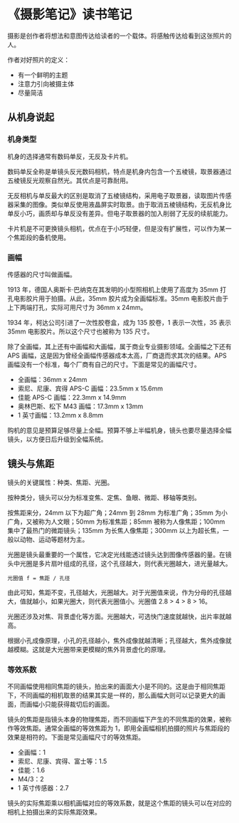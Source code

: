 # 《摄影笔记》读书笔记

摄影是创作者将想法和意图传达给读者的一个载体。将感触传达给看到这张照片的人。

作者对好照片的定义：

- 有一个鲜明的主题
- 注意力引向被摄主体
- 尽量简洁

## 从机身说起

### 机身类型

机身的选择通常有数码单反，无反及卡片机。

数码单反全称是单镜头反光数码相机，特点是机身内包含一个五棱镜，取景器通过五棱镜反光观察自然光。其优点是可靠耐用。

无反相机与单反最大的区别是取消了五棱镜结构，采用电子取景器，读取图片传感器采集的图像。类似单反使用液晶屏实时取景。由于取消五棱镜结构，无反机身比单反小巧，画质却与单反没有差异。但电子取景器的加入削弱了无反的续航能力。

卡片机是不可更换镜头相机，优点在于小巧轻便，但是没有扩展性，可以作为某一个焦距段的备机使用。

### 画幅

传感器的尺寸叫做画幅。

1913 年，德国人奥斯卡·巴纳克在其发明的小型照相机上使用了高度为 35mm 打孔电影胶片用于拍摄。从此，35mm 胶片成为全画幅标准。35mm 电影胶片由于上下两端打孔，实际可用尺寸为 36mm x 24mm。

1934 年，柯达公司引进了一次性胶卷盒，成为 135 胶卷，1 表示一次性，35 表示 35mm 电影胶片。所以这个尺寸也被称为 135 尺寸。

除了全画幅，其上还有中画幅和大画幅，属于商业专业摄影领域。全画幅之下还有 APS 画幅，这是因为曾经全画幅传感器成本太高，厂商退而求其次的结果。APS 画幅没有一个标准，每个厂商有自己的尺寸。下面是常见的画幅尺寸。

- 全画幅：36mm x 24mm
- 索尼、尼康、宾得 APS-C 画幅：23.5mm x 15.6mm
- 佳能 APS-C 画幅：22.3mm x 14.9mm
- 奥林巴斯、松下 M43 画幅：17.3mm x 13mm
- 1 英寸画幅：13.2mm x 8.8mm

购机的意见是预算足够尽量上全幅。预算不够上半幅机身，镜头也要尽量选择全幅镜头，以方便日后升级到全幅系统。

## 镜头与焦距

镜头的关键属性：种类、焦距、光圈。

按种类分，镜头可以分为标准变焦、定焦、鱼眼、微距、移轴等类别。

按焦距来分，24mm 以下为超广角；24mm 到 28mm 为标准广角；35mm 为小广角，又被称为人文眼；50mm 为标准焦距；85mm 被称为人像焦距；100mm 集中了最热门的微距镜头；135mm 为长焦人像焦距；300mm 以上为超长焦，一般以动物、运动等题材为主。

光圈是镜头最重要的一个属性，它决定光线能透过镜头达到图像传感器的量。在镜头中光圈是多片扇叶组成的孔径，这个孔径越大，则代表光圈越大，进光量越大。

```
光圈值 f = 焦距 / 孔径
```

由此可知，焦距不变，孔径越大，光圈越大。对于光圈值来说，作为分母的孔径越大，值就越小，如果光圈大，则代表光圈值小。光圈值 2.8 > 4 > 8 > 16。

光圈还涉及对焦、背景虚化等方面。光圈越大，可选快门速度就越快，出片率就越高。

根据小孔成像原理，小孔的孔径越小，焦外成像就越清晰；孔径越大，焦外成像就越模糊。这就是大光圈带来更模糊的焦外背景虚化的原理。

### 等效系数

不同画幅使用相同焦距的镜头，拍出来的画面大小是不同的。这是由于相同焦距下，不同画幅的相机取景的结果其实是一样的，那么画幅大则可以记录更大的画面，而画幅小只能获得裁切后的画面。

镜头的焦距是指镜头本身的物理焦距，而不同画幅下产生的不同焦距的效果，被称作等效焦距。通常全画幅的等效焦距为 1，即用全画幅相机拍摄的照片与焦距段的效果是相符的。下面是常见画幅尺寸的等效焦距。

- 全画幅：1
- 索尼、尼康、宾得、富士等：1.5
- 佳能：1.6
- M4/3：2
- 1 英寸传感器：2.7

镜头的实际焦距乘以相机画幅对应的等效系数，就是这个焦距的镜头可以在对应的相机上拍摄出来的实际焦距效果。
